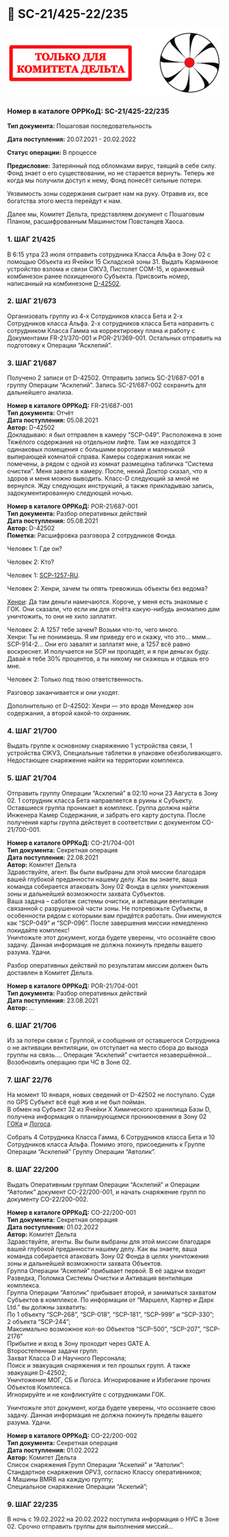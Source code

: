 # 📗 SC-21/425-22/235

![](../../.gitbook/assets/Delta)

### **Номер в каталоге ОРРКоД:** SC-21/425-22/235

**Тип документа:** Пошаговая последовательность

**Дата поступления:** 20.07.2021 - 20.02.2022

**Статус операции:** В процессе

**Предисловие:** Затерянный под обломками вирус, таящий в себе силу. Фонд знает о его существовании, но не старается вернуть. Теперь же когда мы получили доступ к нему, Фонд понесёт сильные потери.

Уязвимость зоны содержания сыграет нам на руку. Отравив их, все богатства этого места перейдут к нам.

Далее мы, Комитет Дельта, представляем документ с Пошаговым Планом, расшифрованным Машинистом Повстанцев Хаоса.

### **1. ШАГ 21/425**

В 6:15 утра 23 июля отправить сотрудника Класса Альфа в Зону 02 с помощью Объекта из Ячейки 15 Складской зоны 31. Выдать Карманное устройство взлома и связи CIKV3, Пистолет COM-15, и оранжевый комбинезон ранее похищенного Субъекта. Присвоить номер, написанный на комбинезоне [D-42502](../../scpsl-features/custom-classes/chi/chaos-spy.md).

### **2. ШАГ 21/673**

Организовать группу из 4-х Сотрудников класса Бета и 2-х Сотрудников класса Альфа. 2-х сотрудников класса Бета направить с сотрудником Класса Гамма на корректировку плана и работу с Документами FR-21/370-001 и POR-21/369-001. Остальных отправить на подготовку к Операции “Асклепий”.

### **3. ШАГ 21/687**

Получено 2 записи от D-42502. Отправить запись SC-21/687-001 в группу Операции “Асклепий”. Запись SC-21/687-002 сохранить для дальнейшего анализа.

**Номер в каталоге ОРРКоД:** FR-21/687-001\
**Тип документа:** Отчёт\
**Дата поступления:** 05.08.2021\
**Автор:** D-42502\
Докладываю: я был отправлен в камеру ”SCP-049”. Расположена в зоне Тяжёлого содержания на отдельном лифте. Там же находятся 3 одинаковых помещения с большими воротами и маленькой выпирающей комнатой справа. Камеры содержания никак не помечены, а рядом с одной из комнат размещена табличка “Система очистки”. Меня завели в камеру. После, некий Доктор сказал, что я здоров и меня можно выводить. Класс-D следующий за мной не вернулся. Жду следующих инструкций, а также прикладываю запись, задокументированную следующей ночью.

**Номер в каталоге ОРРКоД:** POR-21/687-001\
**Тип документа:** Разбор оперативных действий\
**Дата поступления:** 05.08.2021\
**Автор:** D-42502\
**Пометка:** Расшифровка разговора 2 сотрудников Фонда.

Человек 1: Где он?

Человек 2: Кто?

Человек 1: [SCP-1257-RU](../../scpsl-features/custom-classes/cdp/scp-1257-ru.md).

Человек 2: Хенри, зачем ты опять тревожишь объекты без ведома?

[Хенри](../../scpsl-features/custom-classes/fgp/containment-zone-manager.md): Да там деньги намечаются. Короче, у меня есть знакомые с ГОК. Они сказали, что если им для отчёта какую-нибудь аномалию дам уничтожить, то они не хило заплатят.

Человек 2: А 1257 тебе зачем? Возьми что-то, чего много.\
Хенри: Ты не понимаешь. Я им приведу его и скажу, что это… ммм… SCP-914-2… Они его завалят и заплатят мне, а 1257 всё равно воскреснет. И получается ни SCP ни пропадёт, и я при деньгах буду. Давай я тебе 30% процентов, а ты никому ни скажешь и отдашь его мне.

Человек 2: Только под твою ответственность.

Разговор заканчивается и они уходят.

Дополнительно от D-42502: Хенри — это вроде Менеджер зон содержания, а второй какой-то охранник.

### **4. ШАГ 21/700**

Выдать группе к основному снаряжению 1 устройства связи, 1 устройства CIKV3, Специальные таблетки в упаковке обезболивающего. Недостающее снаряжение найти на территории комплекса.

### **5. ШАГ 21/704**

Отправить группу Операции “Асклепий” в 02:10 ночи 23 Августа в Зону 02. 1 сотрудник класса Бета направляется в руины к Субъекту. Оставшиеся группа проникает в комплекс. Группа должна найти Инженера Камер Содержания, и забрать его карту доступа. После получения карты группа действует в соответствии с документом CO-21/700-001.

**Номер в каталоге ОРРКоД:** CO-21/704-001\
**Тип документа:** Секретная операция\
**Дата поступления:** 22.08.2021\
**Автор:** Комитет Дельта\
Здравствуйте, агент. Вы были выбраны для этой миссии благодаря вашей глубокой преданности нашему делу. Как вы знаете, ваша команда собирается атаковать Зону 02 Фонда в целях уничтожения зоны и дальнейшей возможности захвата Субъектов.\
Ваша задача – саботаж системы очистки, и активации вентиляции связанной с разрушенной части зоны. Не потревожьте Субъекты, в особенности рядом с которыми вам придётся работать. Они именуются как “SCP-049” и “SCP-096”. После завершения миссии немедленно покидайте комплекс!\
Уничтожьте этот документ, когда будете уверены, что осознаёте свою задачу. Данная информация не должна покинуть пределы вашего разума. Удачи.

Разбор оперативных действий по результатам миссии должен быть доставлен в Комитет Дельта.

**Номер в каталоге ОРРКоД:** POR-21/704-001\
**Тип документа:** Разбор оперативных действий\
**Дата поступления:** 23.08.2021\
**Автор:** …

### **6. ШАГ 21/706**

Из за потери связи с Группой, и сообщения от оставшегося Сотрудника о не активации вентиляции, он отступает на место сбора до выхода группы на связь…. Операция “Асклепий” считается незавершённой… Возобновить операцию при ЧС в Зоне 02.

### **7. ШАГ 22/76**

На момент 10 января, новых сведений от D-42502 не поступало. Судя по GPS Субъект всё ещё жив и не был пойман.\
В обмен на Субъект 32 из Ячейки X Химического хранилища Базы D, получена информация о планирующемся проникновении в Зону 02 [ГОКа](../../scpsl-features/custom-classes/custom-teams/global-occult-coalition.md) и [Логоса](../../scpsl-features/custom-classes/custom-teams/project-logos.md).

Собрать 4 Сотрудника Класса Гамма, 6 Сотрудников класса Бета и 10 Сотрудников класса Альфа. Помимо этого, присоединить к Группе Операции “Асклепий” Группу Операции “Автолик”.

### **8. ШАГ 22/200**

Выдать Оперативным группам Операции “Асклепий” и Операции “Автолик” документ CO-22/200-001, и начать снаряжение групп по документу CO-22/200-002.

**Номер в каталоге ОРРКоД:** CO-22/200-001\
**Тип документа:** Секретная операция\
**Дата поступления:** 01.02.2022\
**Автор:** Комитет Дельта\
Здравствуйте, агенты. Вы были выбраны для этой миссии благодаря вашей глубокой преданности нашему делу. Как вы знаете, ваша команда собирается атаковать Зону 02 Фонда в целях уничтожения зоны и дальнейшей возможности захвата Объектов.\
Группа Операции “Аскепий” прибывает первой. В её задачи входит Разведка, Поломка Системы Очистки и Активация вентиляции комплекса.\
Группа Операции “Автолик” прибывает второй, и заниматься захватом Субъектов в комплексе. По информации от “Маршелл, Картер и Дарк Ltd.” вы должны захватить:\
По 1 объекту “SCP-268”, “SCP-018”, “SCP-181”, “SCP-999” и “SCP-330”;\
2 объекта “SCP-244”;\
Максимально возможное кол-во Объектов “SCP-500”, “SCP-207”, “SCP-2176”\
Прибытие и вход в Зону проходит через GATE A.\
Второстепенные задачи групп:\
Захват Класса D и Научного Персонала;\
Поиск и эвакуация снаряжения и тел прошлых групп. А также эвакуация D-42502;\
Уничтожение МОГ, СБ и Логоса. Игнорирование и Избегание прочих Объектов Комплекса.\
Игнорируйте и не конфликтуйте с сотрудниками ГОК.

Уничтожьте этот документ, когда будете уверены, что осознаете свою задачу. Данная информация не должна покинуть пределы вашего разума. Удачи.

**Номер в каталоге ОРРКоД:** CO-22/200-002\
**Тип документа:** Секретная операция\
**Дата поступления:** 01.02.2022\
**Автор:** Комитет Дельта\
Список снаряжения Групп Операции “Аскепий” и “Автолик”:\
Стандартное снаряжения OPV3, согласно Классу оперативников;\
4 Машины BMR8 на каждую группу;\
Специальное снаряжение Операции “Аскепий”;

### **9. ШАГ 22/235**

В ночь с 19.02.2022 на 20.02.2022 поступила информация о НУС в Зоне 02. Срочно отправить группы для выполнения миссий…
